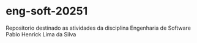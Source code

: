# eng-soft-20251
Repositorio destinado as atividades da disciplina Engenharia de Software
Pablo Henrick Lima da Silva 